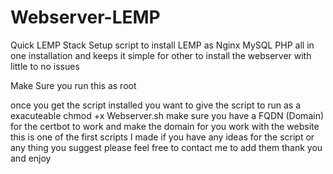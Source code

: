 # Webserver-LEMP
Quick LEMP Stack Setup script to install LEMP as Nginx MySQL PHP all in one installation and keeps it simple for other to install the webserver with little to no issues 


Make Sure you run this as root 

once you get the script installed you want to give the script to run as a exacuteable 
chmod +x Webserver.sh
make sure you have a FQDN (Domain) for the certbot to work and make the domain for you work with the website 
this is one of the first scripts I made if you have any ideas for the script or any thing you suggest please feel free to contact me to add them 
thank you and enjoy 
